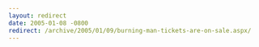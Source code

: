 ```yaml
---
layout: redirect
date: 2005-01-08 -0800
redirect: /archive/2005/01/09/burning-man-tickets-are-on-sale.aspx/
---
```

